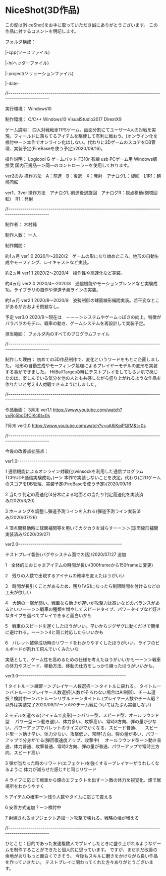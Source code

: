 # NiceShot(3D作品)
この度は[NiceShot]をお手に取っていただき誠にありがとうございます。
この作品に対するコメントを明記します。

フォルダ構成：

|-cpp(ソースファイル)

|-h(ヘッダーファイル)

|-project(ソリューションファイル)

|-date-


//--------------------------------------------------------------------------------------------------
      
実行環境：
Windows10

制作環境：
C/C++ Windows10 VisualStudio2017 DirextX9

ゲーム説明：
四人対戦戦車TPSゲーム。画面分割にてユーザー4人の対戦を実現。フィールドに落ちてるアイテムを駆使して有利に戦おう。(オンライン化を検討中ー＞本作でオンライン化はしない。代わりに2DゲームのスコアをDB管理、実装予定(FireBaseを使う予定)/2020/09/16)。

操作説明：
Logicool G ゲームパッド F310r 有線 usb PCゲーム用 Windows版推奨 国内正規品ー＞同一のコントローラーを使用しております。

ver2のみ     操作方法　A：前進　B：後退　X：発射　アナログL：旋回　L1R1：砲塔回転

ver1、3ver   操作方法　アナログL:前進後退旋回　アナログR：視点移動(砲塔回転)　R1：発射

//--------------------------------------------------------------------------------------------------

制作者：
木村純

制作人数：
一人

制作期間：

約1ヵ月 ver1.0 2020/1～2020/2　ゲームの形になり始めたころ。地形の自動生成やモーフィング、レイキャストなど実装。

約2ヵ月 ver1.1 2020/2～2020/4　操作性や高速化など実装。

約4ヵ月 ver2.0 2020/4～2020/8　通信機能やモーションブレンドなど実験成功。ライブラリの自作や弾道予測ラインの実装。

約1ヵ月 ver2.1 2020/8～2020/9　姿勢制御の球面線形補間実装。若干変なとこがあるがおおよそ問題なし。

予定    ver3.0 2020/9～現在は　－－－＞システムやゲームっぽさの向上。特徴がバラバラのモデル、戦車の動き、ゲームシステムを再設計して実装予定。

担当範囲：
フォルダ内のすべてのプログラムファイル

//--------------------------------------------------------------------------------------------------

制作した理由：
初めての3D作品制作で、変化というワードをもとに企画しました。
地形の自動生成やモーフィング処理によるプレイヤーモデルの変形を実装する事ができました。
HitBallTargetの時にテストプレイをしてもらい肌で感じたのは、楽しんでいる気分を他の人とも共感しながら盛り上がれるような作品を作りたいと考え4人対戦できるようにしました。

//--------------------------------------------------------------------------------------------------

作品動画：
3月末 ver1.1
https://www.youtube.com/watch?v=Rg5bdDfClKc&t=0s

7月末 ver2.0
https://www.youtube.com/watch?v=oA6iKpiPQfM&t=0s

//--------------------------------------------------------------------------------------------------

今後の改善点拡張点：

ver1.0----------------------------------------------------

1 通信機能によるオンライン対戦化(winsockを利用した通信プログラムTCP/UDP通信実験成功。)ー＞
本作で実装しないことを決定。代わりに2DゲームのスコアをDB管理、実装予定(FireBaseを使う予定)/2020/09/16

2 当たり判定の高速化(4分木による地面との当たり判定高速化を実装済み/2020/3/20)

3 ホーミングを調整し弾道予測ラインを入れる(弾道予測ライン実装済み/2020/07/26)
 
4 頂点間移動時に球面補間等を用いてカクカクを減らすーー＞＞(球面線形補間実装済み/2020/09/07)

ver2.0----------------------------------------------------

テストプレイ報告(バグやシステム面での話)/2020/07/27 追加

1　全体的におじゃまアイテムの時間が長い(300frameから150frameに変更)

2　残りの人数で出現するアイテムの確率を変えたほうがいい

3　時間が長引くことがあるため、残り1VS1になったら制限時間を付けるなどの工夫が欲しい

4　大砲の一撃が弱い。戦車なら動きが遅いが攻撃力は高いなどのバランスがあるといいーー＞＞戦車の種類を増やしてスピードタイプ、パワータイプなど好きなタイプを選べてプレイできると面白いかも

5　戦車のスピードを遅くしたほうがいい。早いからジグザグに動くだけで簡単に避けれる。ーー＞＞4と同じ対応したらいいかも

6　バレット被弾成功時のリワードをわかりやすくしたほうがいい。ライフのビルボードが割れて飛んでいくみたいな

実感として、ゲーム性を高めるための仕様を考えたほうがいいかもーー＞＞戦車の体力やスピード、移動方法、移動の仕方をしっかり練ったほうがいいかも。

ver3.0------------------------------------------------------

1
タイトルー＞練習ー＞プレイヤー人数選択ー＞タイトルに戻れる。
タイトルー＞バトルー＞プレイヤー人数選択(人数がそろわない場合はAI制御)、チーム選択？検討中ー＞バトルー＞リザルトー＞タイトル
(プレイヤー人数やチーム戦？以外は実装完了2020/09/17ー＞AIやチーム戦についてはたぶん実装しない)

2
モデルを選べる(アイテムで変形)ー＞パワー型、スピード型、オールラウンド型
　パワー型ー＞動き遅い、体力多い、攻撃高い、常時3方向、弾の量が少ない、パワーアップでバレットのサイズがでかくなる、スピード普通、
　スピード型ー＞動き早い、体力少ない、攻撃低い、常時1方向、弾の量が多い、パワーアップで分身がでる(弾回復速度アップ、攻撃中)
　オールラウンド型ー＞動き普通、体力普通、攻撃普通、常時2方向、弾の量が普通、パワーアップで常時三方向、スピード高い

3
弾が当たった時のリワード(エフェクト)を強くするープレイヤーがうれしくなるように
体力が減らせた感じ↑と同じリワード

4
ライフに応じて戦車から煙のエフェクトを出すー＞敵の体力を視覚化、煙で居場所をわかりやすく

5
アイテムの確率ー＞残り人数やタイムに応じて変える

6
安置方式追加？ー＞検討中

7
射線きれるオブジェクト追加ー＞攻撃で壊れる。戦略の幅が増える

//--------------------------------------------------------------------------------------------------

ひとこと：目的であった友達複数人でプレイしたときに盛り上がれるようなゲームを制作することができたと個人的に思っています。
ですが、まだまだ改善の余地がありもっと面白くできそう。
今後もスキルに磨きをかけながら良い作品を作っていきたい。
テストプレイに関わってくれた方々ありがとうございます。
